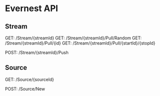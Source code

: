 
Evernest API
============

Stream
------

GET: /Stream/{streamId}
GET: /Stream/{streamId}/Pull/Random
GET: /Stream/{streamId}/Pull/{id}
GET: /Stream/{streamId}/Pull/{startId}/{stopId}

POST: /Stream/{streamId}/Push

Source
------

GET: /Source/{sourceId}

POST: /Source/New

